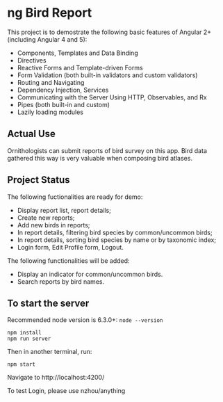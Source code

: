 # ng Bird Report

This project is to demostrate the following basic features of Angular 2+ (including Angular 4 and 5):
- Components, Templates and Data Binding
- Directives
- Reactive Forms and Template-driven Forms
- Form Validation (both built-in validators and custom validators)
- Routing and Navigating
- Dependency Injection, Services
- Communicating with the Server Using HTTP, Observables, and Rx
- Pipes (both built-in and custom)
- Lazily loading modules

## Actual Use

Ornithologists can submit reports of bird survey on this app. Bird data gathered this way is very valuable when composing bird atlases. 

## Project Status

The following fuctionalities are ready for demo:
- Display report list, report details;
- Create new reports;
- Add new birds in reports;
- In report details, filtering bird species by common/uncommon birds;
- In report details, sorting bird species by name or by taxonomic index;
- Login form, Edit Profile form, Logout.

The following functionalities will be added:
- Display an indicator for common/uncommon birds.
- Search reports by bird names.

## To start the server

Recommended node version is 6.3.0+: `node --version`

```
npm install
npm run server
```
Then in another terminal, run:
```
npm start
```
Navigate to http://localhost:4200/

To test Login, please use nzhou/anything